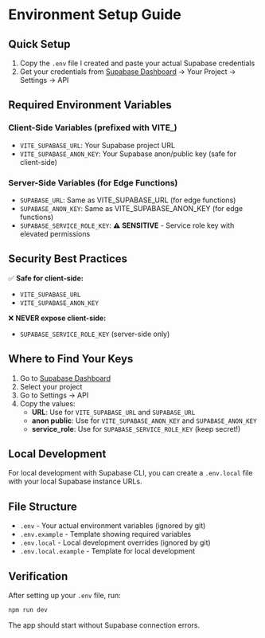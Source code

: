 # Environment Setup Guide

## Quick Setup

1. Copy the `.env` file I created and paste your actual Supabase credentials
2. Get your credentials from [Supabase Dashboard](https://app.supabase.com) → Your Project → Settings → API

## Required Environment Variables

### Client-Side Variables (prefixed with VITE_)
- `VITE_SUPABASE_URL`: Your Supabase project URL
- `VITE_SUPABASE_ANON_KEY`: Your Supabase anon/public key (safe for client-side)

### Server-Side Variables (for Edge Functions)
- `SUPABASE_URL`: Same as VITE_SUPABASE_URL (for edge functions)
- `SUPABASE_ANON_KEY`: Same as VITE_SUPABASE_ANON_KEY (for edge functions)
- `SUPABASE_SERVICE_ROLE_KEY`: **⚠️ SENSITIVE** - Service role key with elevated permissions

## Security Best Practices

✅ **Safe for client-side:**
- `VITE_SUPABASE_URL`
- `VITE_SUPABASE_ANON_KEY`

❌ **NEVER expose client-side:**
- `SUPABASE_SERVICE_ROLE_KEY` (server-side only)

## Where to Find Your Keys

1. Go to [Supabase Dashboard](https://app.supabase.com)
2. Select your project
3. Go to Settings → API
4. Copy the values:
   - **URL**: Use for `VITE_SUPABASE_URL` and `SUPABASE_URL`
   - **anon public**: Use for `VITE_SUPABASE_ANON_KEY` and `SUPABASE_ANON_KEY`
   - **service_role**: Use for `SUPABASE_SERVICE_ROLE_KEY` (keep secret!)

## Local Development

For local development with Supabase CLI, you can create a `.env.local` file with your local Supabase instance URLs.

## File Structure

- `.env` - Your actual environment variables (ignored by git)
- `.env.example` - Template showing required variables
- `.env.local` - Local development overrides (ignored by git)
- `.env.local.example` - Template for local development

## Verification

After setting up your `.env` file, run:
```bash
npm run dev
```

The app should start without Supabase connection errors.